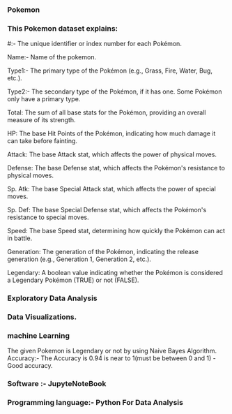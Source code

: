 ### Pokemon

### This Pokemon dataset explains:

  #:-   The unique identifier or index number for each Pokémon.
  
  Name:- Name of the pokemon.
  
  Type1:- The primary type of the Pokémon (e.g., Grass, Fire, Water, Bug, etc.).
  
  Type2:- The secondary type of the Pokémon, if it has one. Some Pokémon only have a primary type.
  
  Total: The sum of all base stats for the Pokémon, providing an overall measure of its strength.
  
  HP: The base Hit Points of the Pokémon, indicating how much damage it can take before fainting.
  
  Attack: The base Attack stat, which affects the power of physical moves.
  
  Defense: The base Defense stat, which affects the Pokémon's resistance to physical moves.
  
  Sp. Atk: The base Special Attack stat, which affects the power of special moves.
  
  Sp. Def: The base Special Defense stat, which affects the Pokémon's resistance to special moves.
  
  Speed: The base Speed stat, determining how quickly the Pokémon can act in battle.
  
  Generation: The generation of the Pokémon, indicating the release generation (e.g., Generation 1, Generation 2, etc.).
  
  Legendary: A boolean value indicating whether the Pokémon is considered a Legendary Pokémon (TRUE) or not (FALSE).

### Exploratory Data Analysis
### Data Visualizations.
### machine Learning
The given Pokemon is Legendary or not by using Naive Bayes Algorithm.
Accuracy:- The Accuracy is 0.94 is near to 1(must be between 0 and 1) - Good accuracy.

### Software :- JupyteNoteBook
### Programming language:- Python For Data Analysis
